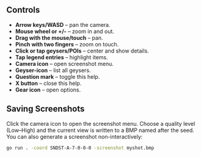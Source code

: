 ## Controls

- **Arrow keys/WASD** – pan the camera.
- **Mouse wheel or +/-** – zoom in and out.
- **Drag with the mouse/touch** – pan.
- **Pinch with two fingers** – zoom on touch.
- **Click or tap geysers/POIs** – center and show details.
- **Tap legend entries** – highlight items.
- **Camera icon** – open screenshot menu.
- **Geyser-icon** – list all geysers.
- **Question mark** – toggle this help.
- **X button** – close this help.
- **Gear icon** – open options.

## Saving Screenshots

Click the camera icon to open the screenshot menu. Choose a quality level (Low–High) and the current view is written to a BMP named after the seed. You can also generate a screenshot non-interactively:

```bash
go run . -coord SNDST-A-7-0-0-0 -screenshot myshot.bmp
```
